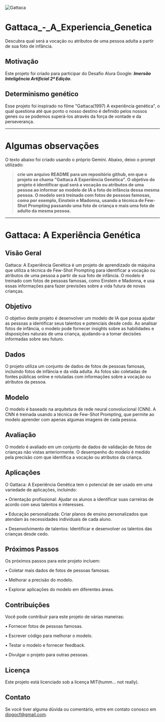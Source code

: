 ![Gattaca](https://assets.digitalocean.com/articles/alligator/boo.svg "a title")

# Gattaca_-_A_Experiencia_Genetica
Descubra qual será a vocação ou atributos de uma pessoa adulta a partir de sua foto de infância.

## Motivação
Este projeto foi criado para participar do Desafio Alura Google: ***Imersão Inteligência Artificial 2ª Edição***.

## Determinismo genético
Esse projeto foi inspirado no filme "Gattaca(1997) A experiência genética", o qual questiona até que ponto o nosso destino é definido pelos nossos genes ou se podemos superá-los através da força de vontade e da perseverança.

---

# Algumas observações
O texto abaixo foi criado usando o próprio Gemini.
Abaixo, deixo o prompt utilizado:

> **crie um arquivo README para um repositório github, em que o projeto se chama "Gattaca A Experiência Genética".
O objetivo do projeto é identificar qual será a vocação ou atributos de uma pessoa ao informar ao modelo de IA a foto de infância dessa mesma pessoa.
O modelo será treinado com fotos de pessoas famosas, como por exemplo, Einstein e Madonna, usando a técnica de Few-Shot Prompting passando uma foto de criança e mais uma foto de adulto da mesma pessoa.**

---

# Gattaca: A Experiência Genética

## Visão Geral
Gattaca: A Experiência Genética é um projeto de aprendizado de máquina que utiliza a técnica de Few-Shot Prompting para identificar a vocação ou atributos de uma pessoa a partir de sua foto de infância. O modelo é treinado com fotos de pessoas famosas, como Einstein e Madonna, e usa essas informações para fazer previsões sobre a vida futura de novas crianças.

## Objetivo
O objetivo deste projeto é desenvolver um modelo de IA que possa ajudar as pessoas a identificar seus talentos e potenciais desde cedo. Ao analisar fotos de infância, o modelo pode fornecer insights sobre as habilidades e disposições naturais de uma criança, ajudando-a a tomar decisões informadas sobre seu futuro.

## Dados
O projeto utiliza um conjunto de dados de fotos de pessoas famosas, incluindo fotos de infância e da vida adulta. As fotos são coletadas de fontes públicas online e rotuladas com informações sobre a vocação ou atributos da pessoa.

## Modelo
O modelo é baseado na arquitetura de rede neural convolucional (CNN). A CNN é treinada usando a técnica de Few-Shot Prompting, que permite ao modelo aprender com apenas algumas imagens de cada pessoa.

## Avaliação
O modelo é avaliado em um conjunto de dados de validação de fotos de crianças não vistas anteriormente. O desempenho do modelo é medido pela precisão com que identifica a vocação ou atributos da criança.

## Aplicações
O Gattaca: A Experiência Genética tem o potencial de ser usado em uma variedade de aplicações, incluindo:

•	Orientação profissional: Ajudar os alunos a identificar suas carreiras de acordo com seus talentos e interesses.

•	Educação personalizada: Criar planos de ensino personalizados que atendam às necessidades individuais de cada aluno.

•	Desenvolvimento de talentos: Identificar e desenvolver os talentos das crianças desde cedo.

## Próximos Passos
Os próximos passos para este projeto incluem:

•	Coletar mais dados de fotos de pessoas famosas.

•	Melhorar a precisão do modelo.

•	Explorar aplicações do modelo em diferentes áreas.

## Contribuições
Você pode contribuir para este projeto de várias maneiras:

•	Fornecer fotos de pessoas famosas.

•	Escrever código para melhorar o modelo.

•	Testar o modelo e fornecer feedback.

•	Divulgar o projeto para outras pessoas.

## Licença
Este projeto está licenciado sob a licença MIT(humm... not really).

## Contato
Se você tiver alguma dúvida ou comentário, entre em contato conosco em diogocf@gmail.com.

